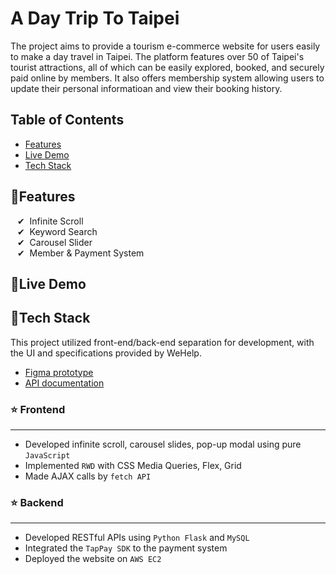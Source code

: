 # A Day Trip To Taipei
The project aims to provide a tourism e-commerce website for users easily to make a day travel in Taipei. The platform features over 50 of Taipei's tourist attractions, all of which can be easily explored, booked, and securely paid online by members. It also offers membership system allowing users to update their personal informatioan and view their booking history.

## Table of Contents
+ [Features](#features)
+ [Live Demo](#live-demo)
+ [Tech Stack](#tech-stack)

## 📍Features
&ensp;  ✔︎&nbsp;  Infinite Scroll  
&ensp;  ✔︎&nbsp;  Keyword Search  
&ensp;  ✔︎&nbsp;  Carousel Slider  
&ensp;  ✔︎&nbsp;  Member & Payment System  

## 📍Live Demo
## 📍Tech Stack
This project utilized front-end/back-end separation for development, with the UI and specifications provided by WeHelp.
- [Figma prototype](https://www.figma.com/file/MZkYBH31H5gyLoZoZq116j) 
- [API documentation](https://app.swaggerhub.com/apis-docs/padax/taipei-day-trip/1.1.0) 

### ⭐️ Frontend
---
+ Developed infinite scroll, carousel slides, pop-up modal using pure `JavaScript`
+ Implemented `RWD` with CSS Media Queries, Flex, Grid 
+ Made AJAX calls by `fetch API`

### ⭐️ Backend
---
+ Developed RESTful APIs using `Python Flask` and `MySQL`
+ Integrated the `TapPay SDK` to the payment system
+ Deployed the website on `AWS EC2`
